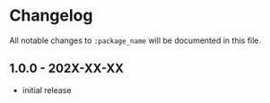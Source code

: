# Changelog

All notable changes to `:package_name` will be documented in this file.

## 1.0.0 - 202X-XX-XX

-   initial release
